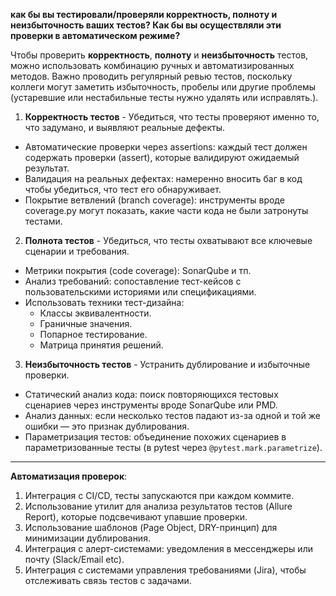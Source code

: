 **как бы вы тестировали/проверяли корректность, полноту и неизбыточность ваших тестов? Как бы вы осуществляли эти проверки в автоматическом режиме?**

Чтобы проверить **корректность**, **полноту** и **неизбыточность** тестов, можно использовать комбинацию ручных и автоматизированных методов. Важно проводить регулярный ревью тестов, поскольку коллеги могут заметить избыточность, пробелы или другие проблемы (устаревшие или нестабильные тесты нужно удалять или исправлять.).  


1. **Корректность тестов** - Убедиться, что тесты проверяют именно то, что задумано, и выявляют реальные дефекты.  
- Автоматические проверки через assertions: каждый тест должен содержать проверки (assert), которые валидируют ожидаемый результат.
- Валидация на реальных дефектах: намеренно вносить баг в код чтобы убедиться, что тест его обнаруживает.  
- Покрытие ветвлений (branch coverage): инструменты вроде coverage.py могут показать, какие части кода не были затронуты тестами.  


2. **Полнота тестов**  - Убедиться, что тесты охватывают все ключевые сценарии и требования.
- Метрики покрытия (code coverage): SonarQube и тп.  
- Анализ требований: сопоставление тест-кейсов с пользовательскими историями или спецификациями.  
- Использовать техники тест-дизайна:  
  - Классы эквивалентности.  
  - Граничные значения.
  - Попарное тестирование.
  - Матрица принятия решений. 


3. **Неизбыточность тестов** - Устранить дублирование и избыточные проверки.  
- Статический анализ кода: поиск повторяющихся тестовых сценариев через инструменты вроде SonarQube или PMD.  
- Анализ данных: если несколько тестов падают из-за одной и той же ошибки — это признак дублирования.  
- Параметризация тестов: объединение похожих сценариев в параметризованные тесты (в pytest через `@pytest.mark.parametrize`).  

---

**Автоматизация проверок**:
1. Интеграция с CI/CD, тесты запускаются при каждом коммите.  
2. Использование утилит для анализа результатов тестов (Allure Report), которые подсвечивают упавшие проверки.
3. Использование шаблонов (Page Object, DRY-принцип) для минимизации дублирования.  
4. Интеграция с алерт-системами: уведомления в мессенджеры или почту (Slack/Email etc). 
5. Интеграция с системами управления требованиями (Jira), чтобы отслеживать связь тестов с задачами.
